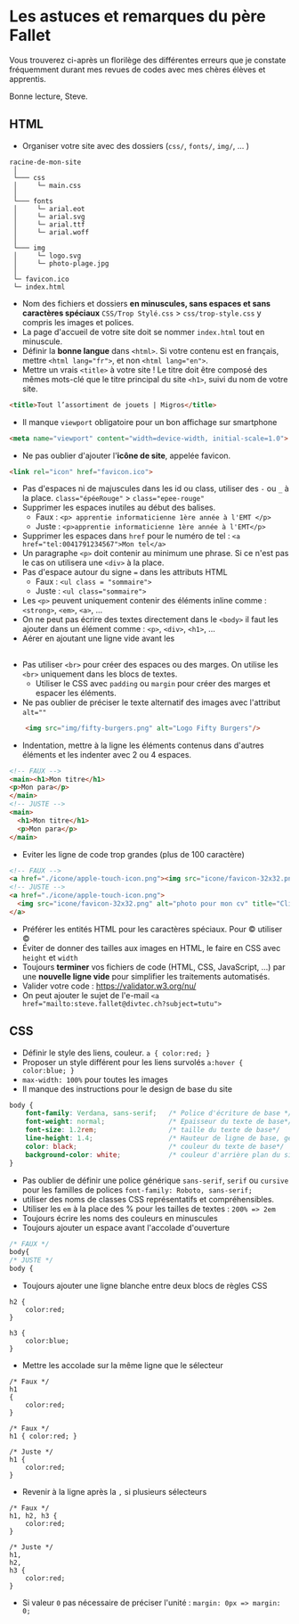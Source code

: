 # Les astuces et remarques du père Fallet
Vous trouverez ci-après un florilège des différentes erreurs que je constate fréquemment
durant mes revues de codes avec mes chères élèves et apprentis.

Bonne lecture, Steve.
## HTML
* Organiser votre site avec des dossiers (`css/`, `fonts/`, `img/`, ... )
 ```
racine-de-mon-site
  │  
  └─── css
  │     └─ main.css
  │ 
  └─── fonts
  │     └─ arial.eot
  │     └─ arial.svg
  │     └─ arial.ttf
  │     └─ arial.woff
  │ 
  └─── img
  │     └─ logo.svg
  │     └─ photo-plage.jpg  
  │ 
  └─ favicon.ico
  └─ index.html
 ```
* Nom des fichiers et dossiers **en minuscules, sans espaces et sans caractères spéciaux** `CSS/Trop Stylé.css` > `css/trop-style.css`
 y compris les images et polices.
* La page d'accueil de votre site doit se nommer `index.html` tout en minuscule.
* Définir la **bonne langue** dans `<html>`.
  Si votre contenu est en français, mettre `<html lang="fr">`, et non `<html lang="en">`.
* Mettre un vrais `<title>` à votre site !
  Le titre doit être composé des mêmes mots-clé que le titre principal du site `<h1>`, suivi du nom de votre site.
```html
<title>Tout l’assortiment de jouets | Migros</title>
```` 
* Il manque `viewport` obligatoire pour un bon affichage sur smartphone 
```html
<meta name="viewport" content="width=device-width, initial-scale=1.0">
```
* Ne pas oublier d'ajouter l'**icône de site**, appelée favicon.
```html
<link rel="icon" href="favicon.ico">
```
* Pas d'espaces ni de majuscules dans les id ou class, utiliser des `-` ou  `_` à la place. `class="épéeRouge"` > `class="epee-rouge"`
* Supprimer les espaces inutiles au début des balises.
  * Faux : `<p> apprentie informaticienne 1ère année à l'EMT </p>`
  * Juste : `<p>apprentie informaticienne 1ère année à l'EMT</p>`
* Supprimer les espaces dans `href` pour le numéro de tel : `<a href="tel:0041791234567">Mon tel</a>`
* Un paragraphe `<p>` doit contenir au minimum une phrase. Si ce n'est pas le cas on utilisera une `<div>` à la place.
* Pas d'espace autour du signe `=` dans les attributs HTML
    * Faux : `<ul class = "sommaire">`
    * Juste : `<ul class="sommaire">`
* Les `<p>` peuvent uniquement contenir des éléments inline comme : `<strong>`, `<em>`, `<a>`, ...
* On ne peut pas écrire des textes directement dans le `<body>` il faut les ajouter dans un élément comme : `<p>`, `<div>`, `<h1>`, ...
* Aérer en ajoutant une ligne vide avant les <h2>
* Pas utiliser `<br>` pour créer des espaces ou des marges. On utilise les `<br>` uniquement dans les blocs de textes.
  * Utiliser le CSS avec `padding` ou `margin` pour créer des marges et espacer les éléments.
* Ne pas oublier de préciser le texte alternatif des images avec l'attribut `alt=""`
```html
    <img src="img/fifty-burgers.png" alt="Logo Fifty Burgers"/>
```` 
* Indentation, mettre à la ligne les éléments contenus dans d'autres éléments et les indenter avec 2 ou 4 espaces.
```html
<!-- FAUX -->
<main><h1>Mon titre</h1>
<p>Mon para</p>
</main>
<!-- JUSTE -->
<main>
  <h1>Mon titre</h1>
  <p>Mon para</p>
</main>
```
* Eviter les ligne de code trop grandes (plus de 100 caractère)
```html
<!-- FAUX -->
<a href="./icone/apple-touch-icon.png"><img src="icone/favicon-32x32.png" alt="photo pour mon cv" title="Cliquez pour agrandir" ></a>
<!-- JUSTE -->
<a href="./icone/apple-touch-icon.png">
  <img src="icone/favicon-32x32.png" alt="photo pour mon cv" title="Cliquez pour agrandir" >
</a>
```
* Préférer les entités HTML pour les caractères spéciaux. Pour © utiliser &copy;
* Éviter de donner des tailles aux images en HTML, le faire en CSS avec `height` et `width`
* Toujours **terminer** vos fichiers de code (HTML, CSS, JavaScript, ...) par une **nouvelle ligne vide** pour simplifier les traitements automatisés.
* Valider votre code : https://validator.w3.org/nu/
* On peut ajouter le sujet de l'e-mail `<a href="mailto:steve.fallet@divtec.ch?subject=tutu">` 
## CSS
* Définir le style des liens, couleur. `a { color:red; }`
* Proposer un style différent pour les liens survolés `a:hover { color:blue; }`
* `max-width: 100%` pour toutes les images
* Il manque des instructions pour le design de base du site
```css
body {
    font-family: Verdana, sans-serif;   /* Police d'écriture de base */
    font-weight: normal;                /* Epaisseur du texte de base*/
    font-size: 1.2rem;                  /* taille du texte de base*/
    line-height: 1.4;                   /* Hauteur de ligne de base, généralement entre 1.3 et 1.7 */
    color: black;                       /* couleur du texte de base*/
    background-color: white;            /* couleur d'arrière plan du site */
}
```
* Pas oublier de définir une police générique `sans-serif`, `serif` ou `cursive` pour les familles de polices
    `font-family: Roboto, sans-serif;`
* utiliser des noms de classes CSS représentatifs et compréhensibles.
* Utiliser les `em` à la place des % pour les tailles de textes : `200% => 2em`
* Toujours écrire les noms des couleurs en minuscules
* Toujours ajouter un espace avant l'accolade d'ouverture
```css
/* FAUX */
body{
/* JUSTE */
body {
```
* Toujours ajouter une ligne blanche entre deux blocs de règles CSS
```
h2 {
    color:red;
}

h3 {
    color:blue;
}
```  
* Mettre les accolade sur la même ligne que le sélecteur
```
/* Faux */
h1
{
    color:red;
}

/* Faux */
h1 { color:red; }

/* Juste */
h1 {
    color:red;
}
```
* Revenir à la ligne après la `,` si plusieurs sélecteurs
```
/* Faux */ 
h1, h2, h3 {
    color:red;
}

/* Juste */
h1,
h2,
h3 {
    color:red;
}
```
* Si valeur `0` pas nécessaire de préciser l'unité : `margin: 0px => margin: 0;`



